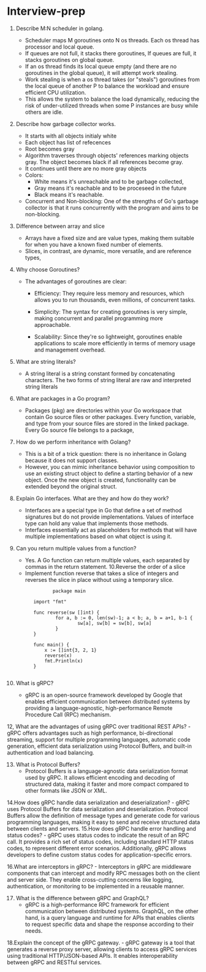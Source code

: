 # Interview-prep
1. Describe M:N scheduler in golang.
     - Scheduler maps M goroutines onto N os threads. Each os thread has processor and local queue.
     - If queues are not full, it stacks there goroutines, If queues are full, it stacks goroutines on global queue.
     - If an os thread finds its local queue empty (and there are no goroutines in the global queue), it will attempt work stealing.
     - Work stealing is when a os thread takes (or "steals") goroutines from the local queue of another P to balance the workload and ensure efficient CPU utilization.
     - This allows the system to balance the load dynamically, reducing the risk of under-utilized threads when some P instances are busy while others are idle.
2. Describe how garbage collector works.
     - It starts with all objects initialy white
     - Each object has list of refecences
     - Root becomes gray
     - Algorithm traverses through objects' references marking objects gray. The object becomes black if all references become gray.
     - It continues until there are no more gray objects
     - Colors:
          - White means it's unreachable and to be garbage collected,
          -  Gray means it's reachable and to be proceseed in the future
          -  Black means it's reachable.
     - Concurrent and Non-blocking: One of the strengths of Go's garbage collector is that it runs concurrently with the program and aims to be non-blocking. 
      
3. Difference between array and slice
     - Arrays have a fixed size and are value types, making them suitable for when you have a known fixed number of elements.
     - Slices, in contrast, are dynamic, more versatile, and are reference types,
  
4. Why choose Goroutines?

     - The advantages of goroutines are clear:
          
          - Efficiency: They require less memory and resources, which allows you to run thousands, even millions, of concurrent tasks.
          
          - Simplicity: The syntax for creating goroutines is very simple, making concurrent and parallel programming more approachable.
          
          - Scalability: Since they're so lightweight, goroutines enable applications to scale more efficiently in terms of memory usage and management overhead.
5. What are string literals?

     - A string literal is a string constant formed by concatenating characters. The two forms of string literal are raw and interpreted string literals

6. What are packages in a Go program?

     - Packages (pkg) are directories within your Go workspace that contain Go source files or other packages. Every function, variable, and type from your source files are stored in the linked package. Every Go source file belongs to a package,
  
7. How do we perform inheritance with Golang?

     - This is a bit of a trick question: there is no inheritance in Golang because it does not support classes.
     - However, you can mimic inheritance behavior using composition to use an existing struct object to define a starting behavior of a new object. Once the new object is created, functionality can be extended beyond the original struct.

8. Explain Go interfaces. What are they and how do they work?
     - Interfaces are a special type in Go that define a set of method signatures but do not provide implementations. Values of interface type can hold any value that implements those methods.
     - Interfaces essentially act as placeholders for methods that will have multiple implementations based on what object is using it.

9. Can you return multiple values from a function?
     - Yes. A Go function can return multiple values, each separated by commas in the return statement.
10.Reverse the order of a slice
     - Implement function reverse that takes a slice of integers and reverses the slice in place without using a temporary slice.
       ```
                 package main
          
          import "fmt"
          
          func reverse(sw []int) {
                  for a, b := 0, len(sw)-1; a < b; a, b = a+1, b-1 {
                          sw[a], sw[b] = sw[b], sw[a]
                  } 
          }
          
          func main() { 
              x := []int{3, 2, 1} 
              reverse(x)
              fmt.Println(x)
          }
     ```
11. What is gRPC?

     - gRPC is an open-source framework developed by Google that enables efficient communication between distributed systems by providing a language-agnostic, high-performance Remote Procedure Call (RPC) mechanism.

12, What are the advantages of using gRPC over traditional REST APIs?
     - gRPC offers advantages such as high performance, bi-directional streaming, support for multiple programming languages, automatic code generation, efficient data serialization using Protocol Buffers, and built-in authentication and load balancing.

13. What is Protocol Buffers?
     - Protocol Buffers is a language-agnostic data serialization format used by gRPC. It allows efficient encoding and decoding of structured data, making it faster and more compact compared to other formats like JSON or XML.

14.How does gRPC handle data serialization and deserialization?
     - gRPC uses Protocol Buffers for data serialization and deserialization. Protocol Buffers allow the definition of message types and generate code for various programming languages, making it easy to send and receive structured data between clients and servers.
15.How does gRPC handle error handling and status codes?
     - gRPC uses status codes to indicate the result of an RPC call. It provides a rich set of status codes, including standard HTTP status codes, to represent different error scenarios. Additionally, gRPC allows developers to define custom status codes for application-specific errors.

16.What are interceptors in gRPC?
     - Interceptors in gRPC are middleware components that can intercept and modify RPC messages both on the client and server side. They enable cross-cutting concerns like logging, authentication, or monitoring to be implemented in a reusable manner.

17. What is the difference between gRPC and GraphQL?
     - gRPC is a high-performance RPC framework for efficient communication between distributed systems. GraphQL, on the other hand, is a query language and runtime for APIs that enables clients to request specific data and shape the response according to their needs.

18.Explain the concept of the gRPC gateway.
     - gRPC gateway is a tool that generates a reverse proxy server, allowing clients to access gRPC services using traditional HTTP/JSON-based APIs. It enables interoperability between gRPC and RESTful services.




